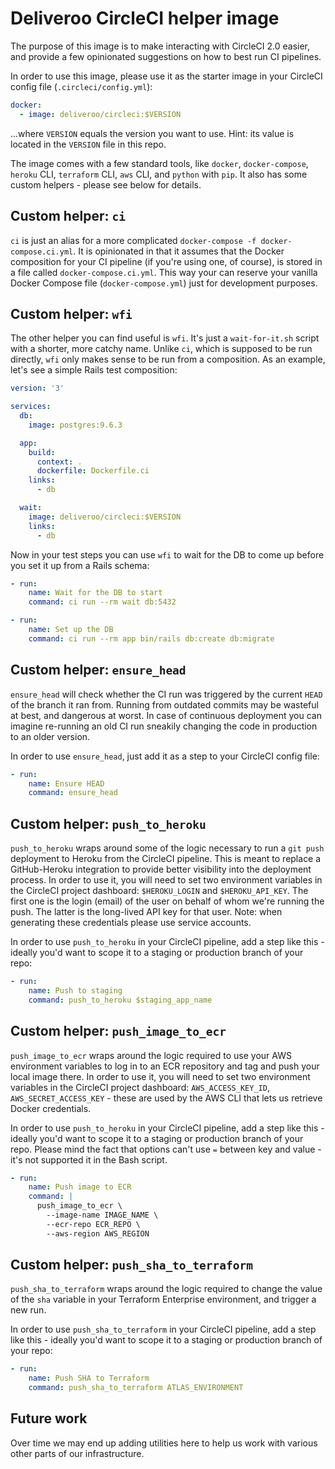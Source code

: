 # Deliveroo CircleCI helper image

The purpose of this image is to make interacting with CircleCI 2.0 easier, and provide a few opinionated suggestions on how to best run CI pipelines.

In order to use this image, please use it as the starter image in your CircleCI config file (`.circleci/config.yml`):

```yaml
docker:
  - image: deliveroo/circleci:$VERSION
```

...where `VERSION` equals the version you want to use. Hint: its value is located in the `VERSION` file in this repo.

The image comes with a few standard tools, like `docker`, `docker-compose`, `heroku` CLI, `terraform` CLI, `aws` CLI, and `python` with `pip`. It also has some custom helpers - please see below for details.

## Custom helper: `ci`

`ci` is just an alias for a more complicated `docker-compose -f docker-compose.ci.yml`. It is opinionated in that it assumes that the Docker composition for your CI pipeline (if you're using one, of course), is stored in a file called `docker-compose.ci.yml`. This way your can reserve your vanilla Docker Compose file (`docker-compose.yml`) just for development purposes.

## Custom helper: `wfi`

The other helper you can find useful is `wfi`. It's just a `wait-for-it.sh` script with a shorter, more catchy name. Unlike `ci`, which is supposed to be run directly, `wfi` only makes sense to be run from a composition. As an example, let's see a simple Rails test composition:

```yaml
version: '3'

services:
  db:
    image: postgres:9.6.3

  app:
    build:
      context: .
      dockerfile: Dockerfile.ci
    links:
      - db

  wait:
    image: deliveroo/circleci:$VERSION
    links:
      - db
```

Now in your test steps you can use `wfi` to wait for the DB to come up before you set it up from a Rails schema:

```yaml
- run:
    name: Wait for the DB to start
    command: ci run --rm wait db:5432

- run:
    name: Set up the DB
    command: ci run --rm app bin/rails db:create db:migrate
```

## Custom helper: `ensure_head`

`ensure_head` will check whether the CI run was triggered by the current `HEAD` of the branch it ran from. Running from outdated commits may be wasteful at best, and dangerous at worst. In case of continuous deployment you can imagine re-running an old CI run sneakily changing the code in production to an older version.

In order to use `ensure_head`, just add it as a step to your CircleCI config file:

```yaml
- run:
    name: Ensure HEAD
    command: ensure_head
```

## Custom helper: `push_to_heroku`

`push_to_heroku` wraps around some of the logic necessary to run a `git push` deployment to Heroku from the CircleCI pipeline. This is meant to replace a GitHub-Heroku integration to provide better visibility into the deployment process. In order to use it, you will need to set two environment variables in the CircleCI project dashboard: `$HEROKU_LOGIN` and `$HEROKU_API_KEY`. The first one is the login (email) of the user on behalf of whom we're running the push. The latter is the long-lived API key for that user. Note: when generating these credentials please use service accounts.

In order to use `push_to_heroku` in your CircleCI pipeline, add a step like this - ideally you'd want to scope it to a staging or production branch of your repo:

```yaml
- run:
    name: Push to staging
    command: push_to_heroku $staging_app_name
```

## Custom helper: `push_image_to_ecr`

`push_image_to_ecr` wraps around the logic required to use your AWS environment
variables to log in to an ECR repository and tag and push your local image there. In order to use it, you will need to set two environment variables in the CircleCI project dashboard: `AWS_ACCESS_KEY_ID`, `AWS_SECRET_ACCESS_KEY` - these are used by the AWS CLI that lets us retrieve Docker credentials.

In order to use `push_to_heroku` in your CircleCI pipeline, add a step like this - ideally you'd want to scope it to a staging or production branch of your repo. Please mind the fact that options can't use `=` between key and value - it's not supported it in the Bash script.

```yaml
- run:
    name: Push image to ECR
    command: |
      push_image_to_ecr \
        --image-name IMAGE_NAME \
        --ecr-repo ECR_REPO \
        --aws-region AWS_REGION
```

## Custom helper: `push_sha_to_terraform`

`push_sha_to_terraform` wraps around the logic required to change the value of the `sha` variable in your Terraform Enterprise environment, and trigger a new run.

In order to use `push_sha_to_terraform` in your CircleCI pipeline, add a step like this - ideally you'd want to scope it to a staging or production branch of your repo:

```yaml
- run:
    name: Push SHA to Terraform
    command: push_sha_to_terraform ATLAS_ENVIRONMENT
```

## Future work

Over time we may end up adding utilities here to help us work with various other parts of our infrastructure.
